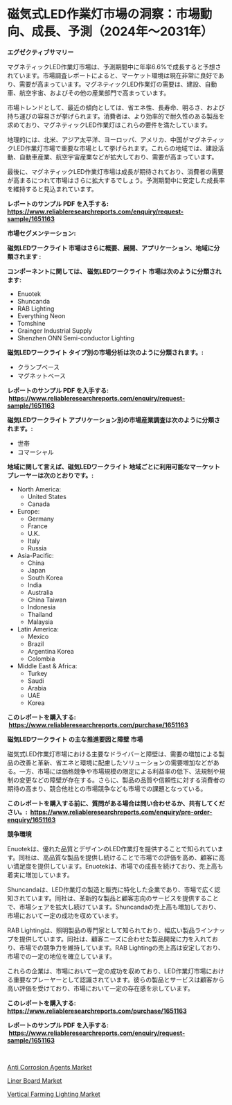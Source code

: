 <p><h1>磁気式LED作業灯市場の洞察：市場動向、成長、予測（2024年〜2031年）</h1></p><p><strong>エグゼクティブサマリー</strong></p>
<p><p>マグネティックLED作業灯市場は、予測期間中に年率6.6%で成長すると予想されています。市場調査レポートによると、マーケット環境は現在非常に良好であり、需要が高まっています。マグネティックLED作業灯の需要は、建設、自動車、航空宇宙、およびその他の産業部門で高まっています。</p><p>市場トレンドとして、最近の傾向としては、省エネ性、長寿命、明るさ、および持ち運びの容易さが挙げられます。消費者は、より効率的で耐久性のある製品を求めており、マグネティックLED作業灯はこれらの要件を満たしています。</p><p>地理的には、北米、アジア太平洋、ヨーロッパ、アメリカ、中国がマグネティックLED作業灯市場で重要な市場として挙げられます。これらの地域では、建設活動、自動車産業、航空宇宙産業などが拡大しており、需要が高まっています。</p><p>最後に、マグネティックLED作業灯市場は成長が期待されており、消費者の需要が高まるにつれて市場はさらに拡大するでしょう。予測期間中に安定した成長率を維持すると見込まれています。</p></p>
<p><strong>レポートのサンプル PDF を入手する: <a href="https://www.reliableresearchreports.com/enquiry/request-sample/1651163">https://www.reliableresearchreports.com/enquiry/request-sample/1651163</a></strong></p>
<p><strong>市場セグメンテーション:</strong></p>
<p><strong> 磁気LEDワークライト 市場はさらに概要、展開、アプリケーション、地域に分類されます :</strong></p>
<p><strong>コンポーネントに関しては、 磁気LEDワークライト 市場は次のように分類されます: &nbsp;</strong></p>
<p><ul><li>Enuotek</li><li>‎Shuncanda</li><li>RAB Lighting</li><li>Everything Neon</li><li>Tomshine</li><li>Grainger Industrial Supply</li><li>Shenzhen ONN Semi-conductor Lighting</li></ul></p>
<p><strong> 磁気LEDワークライト タイプ別の市場分析は次のように分類されます。:</strong></p>
<p><ul><li>クランプベース</li><li>マグネットベース</li></ul></p>
<p><strong>レポートのサンプル PDF を入手する: &nbsp;<a href="https://www.reliableresearchreports.com/enquiry/request-sample/1651163">https://www.reliableresearchreports.com/enquiry/request-sample/1651163</a></strong></p>
<p><strong> 磁気LEDワークライト アプリケーション別の市場産業調査は次のように分類されます。:</strong></p>
<p><ul><li>世帯</li><li>コマーシャル</li></ul></p>
<p><strong>地域に関して言えば、磁気LEDワークライト 地域ごとに利用可能なマーケットプレーヤーは次のとおりです。:</strong></p>
<p><ul>
    <li>
        North America:
        <ul>
            <li>United States</li>
            <li>Canada</li>
        </ul>
    </li>
    <li>
        Europe:
        <ul>
            <li>Germany</li>
            <li>France</li>
            <li>U.K.</li>
            <li>Italy</li>
            <li>Russia</li>
        </ul>
    </li>
    <li>
        Asia-Pacific:
        <ul>
            <li>China</li>
            <li>Japan</li>
            <li>South Korea</li>
            <li>India</li>
            <li>Australia</li>
            <li>China Taiwan</li>
            <li>Indonesia</li>
            <li>Thailand</li>
            <li>Malaysia</li>
        </ul>
    </li>
    <li>
        Latin America:
        <ul>
            <li>Mexico</li>
            <li>Brazil</li>
            <li>Argentina Korea</li>
            <li>Colombia</li>
        </ul>
    </li>
    <li>
        Middle East & Africa:
        <ul>
            <li>Turkey</li>
            <li>Saudi</li>
            <li>Arabia</li>
            <li>UAE</li>
            <li>Korea</li>
        </ul>
    </li>
    </ul></p>
<p><strong>このレポートを購入する: &nbsp;<a href="https://www.reliableresearchreports.com/purchase/1651163">https://www.reliableresearchreports.com/purchase/1651163</a></strong></p>
<p><strong>磁気LEDワークライト の主な推進要因と障壁 市場</strong></p>
<p><p>磁気式LED作業灯市場における主要なドライバーと障壁は、需要の増加による製品の改善と革新、省エネと環境に配慮したソリューションの需要増加などがある。一方、市場には価格競争や市場規模の限定による利益率の低下、法規制や規制の変更などの障壁が存在する。さらに、製品の品質や信頼性に対する消費者の期待の高まり、競合他社との市場競争なども市場での課題となっている。</p></p>
<p><strong>このレポートを購入する前に、質問がある場合は問い合わせるか、共有してください。:&nbsp; <a href="https://www.reliableresearchreports.com/enquiry/pre-order-enquiry/1651163">https://www.reliableresearchreports.com/enquiry/pre-order-enquiry/1651163</a></strong></p>
<p><strong>競争環境</strong></p>
<p><p>Enuotekは、優れた品質とデザインのLED作業灯を提供することで知られています。同社は、高品質な製品を提供し続けることで市場での評価を高め、顧客に高い満足度を提供しています。Enuotekは、市場での成長を続けており、売上高も着実に増加しています。</p><p>Shuncandaは、LED作業灯の製造と販売に特化した企業であり、市場で広く認知されています。同社は、革新的な製品と顧客志向のサービスを提供することで、市場シェアを拡大し続けています。Shuncandaの売上高も増加しており、市場において一定の成功を収めています。</p><p>RAB Lightingは、照明製品の専門家として知られており、幅広い製品ラインナップを提供しています。同社は、顧客ニーズに合わせた製品開発に力を入れており、市場での競争力を維持しています。RAB Lightingの売上高は安定しており、市場での一定の地位を確立しています。</p><p>これらの企業は、市場において一定の成功を収めており、LED作業灯市場における重要なプレーヤーとして認識されています。彼らの製品とサービスは顧客から高い評価を受けており、市場において一定の存在感を示しています。</p></p>
<p><strong>このレポートを購入する: &nbsp; <a href="https://www.reliableresearchreports.com/purchase/1651163">https://www.reliableresearchreports.com/purchase/1651163</a></strong></p>
<p><strong>レポートのサンプル PDF を入手する: &nbsp;<a href="https://www.reliableresearchreports.com/enquiry/request-sample/1651163">https://www.reliableresearchreports.com/enquiry/request-sample/1651163</a></strong><strong></strong></p>
<p>&nbsp;</p>
<p><p><a href="https://crocus-run-b5a.notion.site/Anti-Corrosion-Agents-Market-Research-Report-The-Key-To-Successful-Business-Strategy-Forecasted-for-9d989c9071b84b3cbda64cecf3dd6955">Anti Corrosion Agents Market</a></p><p><a href="https://metal-farmhouse-e95.notion.site/Liner-Board-Market-Provides-a-Comprehensive-Analysis-Including-a-Macro-Overview-of-the-Market-as-wel-893dcfb360644315977e751c269bb3d0">Liner Board Market</a></p><p><a href="https://github.com/provorikovar/Market-Research-Report-List-3/blob/main/vertical-farming-lighting-market.md">Vertical Farming Lighting Market</a></p></p>